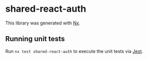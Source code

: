 # shared-react-auth

This library was generated with [Nx](https://nx.dev).

## Running unit tests

Run `nx test shared-react-auth` to execute the unit tests via [Jest](https://jestjs.io).
